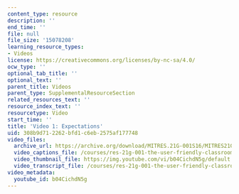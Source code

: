 ```yaml
---
content_type: resource
description: ''
end_time: ''
file: null
file_size: '15078208'
learning_resource_types:
- Videos
license: https://creativecommons.org/licenses/by-nc-sa/4.0/
ocw_type: ''
optional_tab_title: ''
optional_text: ''
parent_title: Videos
parent_type: SupplementalResourceSection
related_resources_text: ''
resource_index_text: ''
resourcetype: Video
start_time: ''
title: 'Video 1: Expectations'
uid: 308b9d71-2262-bfd1-c6eb-2575af177748
video_files:
  archive_url: https://archive.org/download/MITRES.21G-001S16/MITRES21G_001S16_Expectations_300k.mp4
  video_captions_file: /courses/res-21g-001-the-user-friendly-classroom-fall-2020/553446ab98485b06ad927cd79a32e5db_b04CichdN5g.vtt
  video_thumbnail_file: https://img.youtube.com/vi/b04CichdN5g/default.jpg
  video_transcript_file: /courses/res-21g-001-the-user-friendly-classroom-fall-2020/acf162cb2ecc8f13bfe531f1d8fdaef2_b04CichdN5g.pdf
video_metadata:
  youtube_id: b04CichdN5g
---
```

